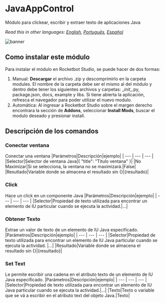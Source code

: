 



# JavaAppControl
  
Módulo para clickear, escribir y extraer texto de aplicaciones Java  

*Read this in other languages: [English](Manual_JavaAppControl.md), [Português](Manual_JavaAppControl.pr.md), [Español](Manual_JavaAppControl.es.md)*
  
![banner](imgs/Banner_JavaAppControl.png)
## Como instalar este módulo
  
Para instalar el módulo en Rocketbot Studio, se puede hacer de dos formas:
1. Manual: __Descargar__ el archivo .zip y descomprimirlo en la carpeta modules. El nombre de la carpeta debe ser el mismo al del módulo y dentro debe tener los siguientes archivos y carpetas: \__init__.py, package.json, docs, example y libs. Si tiene abierta la aplicación, refresca el navegador para poder utilizar el nuevo modulo.
2. Automática: Al ingresar a Rocketbot Studio sobre el margen derecho encontrara la sección de **Addons**, seleccionar **Install Mods**, buscar el modulo deseado y presionar install.  


## Descripción de los comandos

### Conectar ventana
  
Conectar una ventana
|Parámetros|Descripción|ejemplo|
| --- | --- | --- |
|Selector|Selector de ventana Java|{ "title": "Titulo ventana" }|
|No Maximizar|Si se selecciona, la ventana no se maximizará.|False|
|Resutlado|Variable donde se almacena el resultado sin {}|{resultado}|

### Click
  
Hace un click en un componente Java
|Parámetros|Descripción|ejemplo|
| --- | --- | --- |
|Selector|Propiedad de texto utilizada para encontrar un elemento de IU particular cuando se ejecuta la actividad.|...|

### Obtener Texto
  
Extrae un valor de texto de un elemento de IU Java especificado.
|Parámetros|Descripción|ejemplo|
| --- | --- | --- |
|Selector|Propiedad de texto utilizada para encontrar un elemento de IU Java particular cuando se ejecuta la actividad. |...|
|Resultado|Variable donde se almacena el resultado sin {}|{resultado}|

### Set Text
  
Le permite escribir una cadena en el atributo texto de un elemento de IU Java especificado.
|Parámetros|Descripción|ejemplo|
| --- | --- | --- |
|Selector|Propiedad de texto utilizada para encontrar un elemento de IU Java particular cuando se ejecuta la actividad.|...|
|Texto|Texto o variable que se vá a escribir en el atributo text del objeto Java.|Texto|
